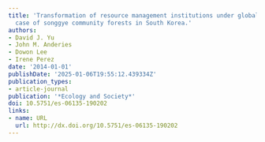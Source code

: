 ```yaml
---
title: 'Transformation of resource management institutions under globalization: the
  case of songgye community forests in South Korea.'
authors:
- David J. Yu
- John M. Anderies
- Dowon Lee
- Irene Perez
date: '2014-01-01'
publishDate: '2025-01-06T19:55:12.439334Z'
publication_types:
- article-journal
publication: '*Ecology and Society*'
doi: 10.5751/es-06135-190202
links:
- name: URL
  url: http://dx.doi.org/10.5751/es-06135-190202
---
```

